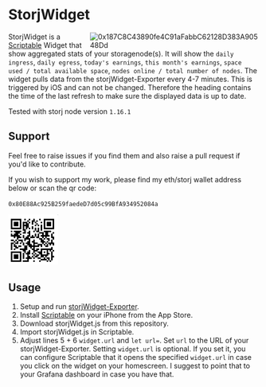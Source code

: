 # StorjWidget

<img src="https://github.com/striker43/storjWidget-exporter/blob/main/widget.png?raw=true" alt="0x187C8C43890fe4C91aFabbC62128D383A90548Dd" hight=340 width=340 align="right"/> 

StorjWidget is a <a href="https://scriptable.app">Scriptable</a> Widget that show aggregated stats of your storagenode(s). It will show the `daily ingress`, `daily egress`, `today's earnings`, `this month's earnings`, `space used / total available space`, `nodes online / total number of nodes`. The widget pulls data from the storjWidget-Exporter every 4-7 minutes. This is triggered by iOS and can not be changed. Therefore the heading contains the time of the last refresh to make sure the displayed data is up to date.

Tested with storj node version `1.16.1`

## Support
Feel free to raise issues if you find them and also raise a pull request if you'd like to contribute.

If you wish to support my work, please find my eth/storj wallet address below or scan the qr code:

`0x80E88Ac925B259faedeD7d05c99BfA934952084a`

<img src="wallet_qr.png" alt="0x187C8C43890fe4C91aFabbC62128D383A90548Dd" hight=100 width=100/> 

## Usage

1. Setup and run [storjWidget-Exporter](https://github.com/striker43/storjWidget-exporter).
2. Install <a href="https://scriptable.app">Scriptable</a> on your iPhone from the App Store.
3. Download storjWidget.js from this repository.
4. Import storjWidget.js in Scriptable.
5. Adjust lines 5 + 6 `widget.url` and `let url=`. Set `url` to the URL of your storjWidget-Exporter. Setting `widget.url` is optional. If you set it, you can configure Scriptable that it opens the specified `widget.url` in case you click on the widget on your homescreen. I suggest to point that to your Grafana dashboard in case you have that.
